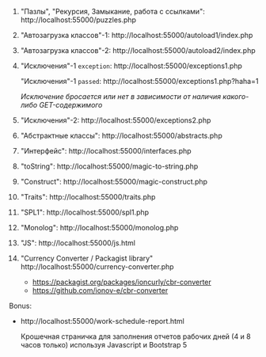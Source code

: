 1. "Пазлы", "Рекурсия, Замыкание, работа с ссылками": http://localhost:55000/puzzles.php
2. "Автозагрузка классов"-1: http://localhost:55000/autoload1/index.php
3. "Автозагрузка классов"-2: http://localhost:55000/autoload2/index.php
4. "Исключения"-1 `exception`: http://localhost:55000/exceptions1.php

   "Исключения"-1 `passed`: http://localhost:55000/exceptions1.php?haha=1

   _Исключение бросается или нет в зависимости от наличия какого-либо GET-содержимого_
5. "Исключения"-2: http://localhost:55000/exceptions2.php
6. "Абстрактные классы": http://localhost:55000/abstracts.php
7. "Интерфейс": http://localhost:55000/interfaces.php
8. "toString": http://localhost:55000/magic-to-string.php
9. "Construct": http://localhost:55000/magic-construct.php
10. "Traits": http://localhost:55000/traits.php
11. "SPL1": http://localhost:55000/spl1.php
12. "Monolog": http://localhost:55000/monolog.php
13. "JS": http://localhost:55000/js.html
14. "Currency Converter / Packagist library" http://localhost:55000/currency-converter.php
    - https://packagist.org/packages/ioncurly/cbr-converter
    - https://github.com/ionov-e/cbr-converter

Bonus:
- http://localhost:55000/work-schedule-report.html
   
   Крошечная страничка для заполнения отчетов рабочих дней (4 и 8 часов только) используя Javascript и Bootstrap 5